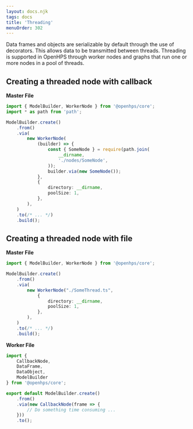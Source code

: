 ```yaml
---
layout: docs.njk
tags: docs
title: 'Threading'
menuOrder: 302
---
```

Data frames and objects are serializable by default through the use of decorators. This allows data to be transmitted between
threads. Threading is supported in OpenHPS through worker nodes and graphs that run one or more nodes in a pool of threads.

## Creating a threaded node with callback
**Master File**
```ts twoslash
import { ModelBuilder, WorkerNode } from '@openhps/core';
import * as path from 'path';

ModelBuilder.create()
    .from()
    .via(
        new WorkerNode(
            (builder) => {
                const { SomeNode } = require(path.join(
                    __dirname,
                    './nodes/SomeNode',
                ));
                builder.via(new SomeNode());
            },
            {
                directory: __dirname,
                poolSize: 1,
            },
        ),
    )
    .to(/* ... */)
    .build();
```

## Creating a threaded node with file
**Master File**
```ts twoslash
import { ModelBuilder, WorkerNode } from '@openhps/core';

ModelBuilder.create()
    .from()
    .via(
        new WorkerNode("./SomeThread.ts",
            {
                directory: __dirname,
                poolSize: 1,
            },
        ),
    )
    .to(/* ... */)
    .build();
```

**Worker File**
```ts twoslash
import { 
    CallbackNode, 
    DataFrame, 
    DataObject, 
    ModelBuilder
} from '@openhps/core';

export default ModelBuilder.create()
    .from()
    .via(new CallbackNode(frame => {
        // Do something time consuming ...
    }))
    .to();
```